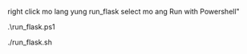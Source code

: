  <!-- Pag extract ng zip -->
 right click mo lang yung run_flask select mo ang Run with Powershell"
 
 
 <!-- pag powershell ang gamit -->
 .\run_flask.ps1

 <!-- pag linus terminal -->
./run_flask.sh